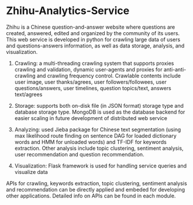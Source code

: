 # Zhihu-Analytics-Service
Zhihu is a Chinese question-and-answer website where questions are created, answered, edited and organized by the community of its users. This web service is developed in python for crawling large data of users and questions-answers information, as well as data storage, analysis, and visualization.

1. Crawling: a multi-threading crawling system that supports proxies crawling and validation, dynamic user-agents and proxies for anti-anti-crawling and crawling frequency control. Crawlable contents include user image, user thanks/agrees, user followers/followees, user questions/answers, user timelines, question topics/text, answers text/agrees

2. Storage: supports both on-disk file (in JSON format) storage type and database storage type. MongoDB is used as the database backend for easier scaling in future development of distributed web service

3. Analyzing: used Jieba package for Chinese text segmentation (using max likelihood route finding on sentence DAG for loaded dictionary words and HMM for unloaded words) and TF-IDF for keywords extraction. Other analysis include topic clustering, sentiment analysis, user recommendation and question recommendation.

4. Visualization: Flask framework is used for handling service queries and visualize data

APIs for crawling, keywords extraction, topic clustering, sentiment analysis and recommendation can be directly applied and embeded for developing other applications. Detailed info on APIs can be found in each module. 
